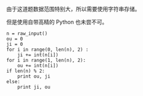 由于这道题数据范围特别大，所以需要使用字符串存储。

但是使用自带高精的 Python 也未尝不可。

```python2
n = raw_input()
ou = 0
ji = 0
for i in range(0, len(n), 2) :
	ji += int(n[i])
for i in range(1, len(n), 2):
	ou += int(n[i])
if len(n) % 2:
	print ou, ji
else:
	print ji, ou

```